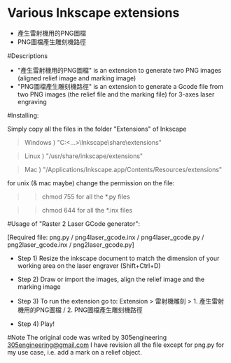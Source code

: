 # Various Inkscape extensions
 - 產生雷射機用的PNG圖檔
 - PNG圖檔產生雕刻機路徑
 
#Descriptions
- "產生雷射機用的PNG圖檔" is an extension to generate two PNG images (aligned relief image and marking image)
- "PNG圖檔產生雕刻機路徑" is an extension to generate a Gcode file from two PNG images (the relief file and the marking file) for 3-axes laser engraving


#Installing:

Simply copy all the files in the folder "Extensions" of Inkscape

>Windows ) "C:\<...>\Inkscape\share\extensions"

>Linux ) "/usr/share/inkscape/extensions"

>Mac ) "/Applications/Inkscape.app/Contents/Resources/extensions"


for unix (& mac maybe) change the permission on the file:

>>chmod 755 for all the *.py files

>>chmod 644 for all the *.inx files



#Usage of "Raster 2 Laser GCode generator":

[Required file: png.py / png4laser_gcode.inx / png4laser_gcode.py / png2laser_gcode.inx / png2laser_gcode.py]

- Step 1) Resize the inkscape document to match the dimension of your working area on the laser engraver (Shift+Ctrl+D) 

- Step 2) Draw or import the images, align the relief image and the marking image

- Step 3) To run the extension go to: Extension > 雷射機雕刻 > 1. 產生雷射機用的PNG圖檔 / 2. PNG圖檔產生雕刻機路徑

- Step 4) Play!




#Note
The original code was writed by 305engineering <305engineering@gmail.com>
I have revision all the file except for png.py for my use case, i.e. add a mark on a relief object.
